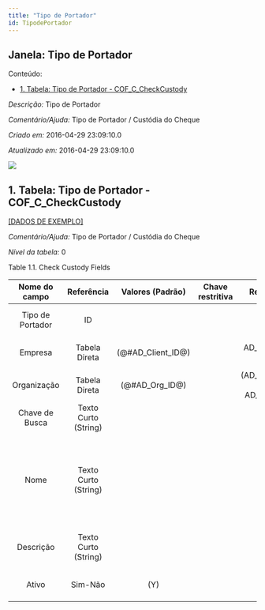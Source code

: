 ```yaml
---
title: "Tipo de Portador"
id: TipodePortador
---
```

<div id="d242829e1" class="section chapter">

<div class="titlepage">

<div>

<div>

## Janela: Tipo de Portador

</div>

</div>

</div>

<div class="toc">

<div class="toc-title">

Conteúdo:

</div>

  - <span class="section">[1. Tabela: Tipo de Portador -
    COF\_C\_CheckCustody](#d242829e23)</span>

</div>

<span class="emphasis">*Descrição:* </span> Tipo de Portador

<span class="emphasis">*Comentário/Ajuda:* </span>Tipo de Portador /
Custódia do Cheque

<span class="emphasis"> *Criado em:* </span>2016-04-29 23:09:10.0

<span class="emphasis">*Atualizado em:* </span>2016-04-29 23:09:10.0

![](/img/manual/TipodePortador.png)

<div id="d242829e23" class="section section">

<div class="titlepage">

<div>

<div>

## 1. Tabela: Tipo de Portador - COF\_C\_CheckCustody

</div>

</div>

</div>

[\[DADOS DE EXEMPLO\]](data/COF_C_CheckCustody_data)

<span class="emphasis">*Comentário/Ajuda:* </span> Tipo de Portador /
Custódia do Cheque

<span class="emphasis">*Nível da tabela:* </span>0

</div>

<div id="d242829e36" class="table">

<div class="table-title">

Table 1.1. Check Custody
Fields

</div>

<div class="table-contents">

|  Nome do campo   |      Referência      |   Valores (Padrão)   | Chave restritiva |                Regra de validação                |                Descrição                 |                                                               Comentário/Ajuda                                                               |
| :--------------: | :------------------: | :------------------: | :--------------: | :----------------------------------------------: | :--------------------------------------: | :------------------------------------------------------------------------------------------------------------------------------------------: |
| Tipo de Portador |          ID          |                      |                  |                                                  |       Primary Key : Check Custody        |                                                         Primary Key : Check Custody                                                          |
|     Empresa      |    Tabela Direta     | (@\#AD\_Client\_ID@) |                  |        AD\_Client.AD\_Client\_ID \< \> 0         |    (semelhante ao primeiro relatório)    |                                                             (ver o mesmo acima)                                                              |
|   Organização    |    Tabela Direta     |  (@\#AD\_Org\_ID@)   |                  | (AD\_Org.IsSummary='N' OR AD\_Org.AD\_Org\_ID=0) |    (semelhante ao primeiro relatório)    |                                                             (ver o mesmo acima)                                                              |
|  Chave de Busca  | Texto Curto (String) |                      |                  |                                                  |    (semelhante ao primeiro relatório)    |                                                             (ver o mesmo acima)                                                              |
|       Nome       | Texto Curto (String) |                      |                  |                                                  |  Alphanumeric identifier of the entity   | The name of an entity (record) is used as an default search option in addition to the search key. The name is up to 60 characters in length. |
|    Descrição     | Texto Curto (String) |                      |                  |                                                  | Optional short description of the record |                                                 A description is limited to 255 characters.                                                  |
|      Ativo       |       Sim-Não        |         (Y)          |                  |                                                  |    (semelhante ao primeiro relatório)    |                                                             (ver o mesmo acima)                                                              |

</div>

</div>

  

</div>
